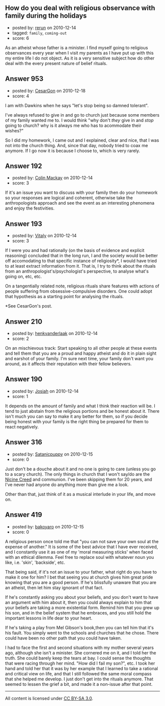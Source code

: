 ## How do you deal with religious observance with family during the holidays

- posted by: [rerun](https://stackexchange.com/users/-1/154-rerun) on 2010-12-14
- tagged: `family`, `coming-out`
- score: 6

As an atheist whose father is a minister.  I find myself going to religious observances every year when I visit my parents as I have put up with this my entire life I do not object.  As it is a very sensitive subject how do other deal with the every present nature of belief rituals.


## Answer 953

- posted by: [CesarGon](https://stackexchange.com/users/-1/80-cesargon) on 2010-12-18
- score: 4

I am with Dawkins when he says "let's stop being so damned tolerant".

I've always refused to give in and go to church just because some members of my family wanted me to. I would think "why don't *they* give in and *stop* going to church? why is it always me who has to acommodate their wishes?"

So I did my homework, I came out and I explained, clear and nice, that I was not into the church thing. And, since that day, nobody tried to coax me anymore. If I go now it is because I choose to, which is very rarely.


## Answer 192

- posted by: [Colin Mackay](https://stackexchange.com/users/-1/30-colin-mackay) on 2010-12-14
- score: 3

If it's an issue you want to discuss with your family then do your homework so your responses are logical and coherent, otherwise take the anthropologists approach and see the event as an interesting phenomena and enjoy the festivities.


## Answer 193

- posted by: [Vitaly](https://stackexchange.com/users/-1/106-vitaly) on 2010-12-14
- score: 3

If I were you and had rationally (on the basis of evidence and explicit reasoning) concluded that in the long run, I and the society would be better off accomodating to that specific instance of religiosity*, I would have tried to at least extract information from it. That is, I try to think about the rituals from an anthropologist's/psychologist's perspective, to analyse what's going on, etc, etc.

On a tangentially related note, religious rituals share features with actions of people suffering from obsessive-compulsive disorders. One could adopt that hypothesis as a starting point for analysing the rituals.

*See CesarGon's post.


## Answer 210

- posted by: [henkvanderlaak](https://stackexchange.com/users/-1/157-henkvanderlaak) on 2010-12-14
- score: 2

On an mischievous track: 
Start speaking to all other people at these events and tell them that you are a proud and happy atheist and do it in plain sight and earshot of your family. I'm sure next time, your family don't want you around, as it affects their reputation with their fellow believers.


## Answer 190

- posted by: [Josiah](https://stackexchange.com/users/-1/88-josiah) on 2010-12-14
- score: 1

It depends on the amount of family and what I think their reaction will be. I tend to just abstain from the religious portions and be honest about it. There isn't much you can say to make it any better for them, so if you decide being honest with your family is the right thing be prepared for them to react negatively.


## Answer 316

- posted by: [Satanicpuppy](https://stackexchange.com/users/-1/169-satanicpuppy) on 2010-12-15
- score: 0

Just don't be a douche about it and no one is going to care (unless you go to a scary church). The only things in church that I won't say/do are the <a href="http://en.wikipedia.org/wiki/Nicene_Creed">Nicine Creed</a> and communion. I've been skipping them for 20 years, and I've never had anyone do anything more than give me a look.

Other than that, just think of it as a musical interlude in your life, and move on. 


## Answer 419

- posted by: [bakoyaro](https://stackexchange.com/users/-1/206-bakoyaro) on 2010-12-15
- score: 0

A religious person once told me that "you can not save your own soul at the expense of another." It is some of the best advice that I have ever received, and I constantly use it as one of my 'moral measuring sticks' when faced with an ethical dilemma. Feel free to replace soul with whatever noun you like, i.e. 'skin', 'backside', etc.

That being said, if it's not an issue to your father, what right do you have to make it one for him? I bet that seeing you at church gives him great pride knowing that you are a good person. If he's blissfully unaware that you are an atheist, then let him stay ignorant of that fact.

If he's constantly asking you about your beliefs, and you don't want to have an argument with him about it, then you could always explain to him that your beliefs are taking a more existential form. Remind him that you grew up his son, and in the belief system that he embraces, and you still hold the important lessons in life dear to your heart.

If he's taking a play from Mel Gibson's book,then you can tell him that it's his fault. You simply went to the schools and churches that he chose. There could have been no other path that you could have taken.

I had to face the first and second situations with my mother several years ago, although she isn't a minister. She cornered me on it, and I told her the truth. She could barely keep the tears at bay. I could sense the thoughts that were racing through her mind. "How did I fail my son?", etc. I took her hand and told her that it was by her example that I learned to take a rational and critical view on life, and that I still followed the same moral compass that she helped me develop. I just don't get into the rituals anymore. That seemed to lessen the grief a bit, and made it a non-issue after that point.



---

All content is licensed under [CC BY-SA 3.0](https://creativecommons.org/licenses/by-sa/3.0/).
